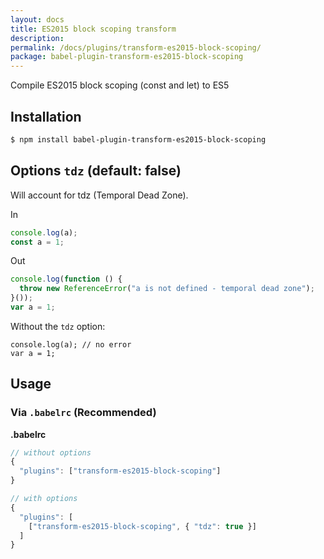 ```yaml
---
layout: docs
title: ES2015 block scoping transform
description:
permalink: /docs/plugins/transform-es2015-block-scoping/
package: babel-plugin-transform-es2015-block-scoping
---
```


Compile ES2015 block scoping (const and let) to ES5

## Installation

```sh
$ npm install babel-plugin-transform-es2015-block-scoping
```

## Options `tdz` (default: false)

Will account for tdz (Temporal Dead Zone).

In

```js
console.log(a);
const a = 1;
```

Out

```js
console.log(function () {
  throw new ReferenceError("a is not defined - temporal dead zone");
}());
var a = 1;
```

Without the `tdz` option:

```
console.log(a); // no error
var a = 1;
```

## Usage

### Via `.babelrc` (Recommended)

**.babelrc**

```js
// without options
{
  "plugins": ["transform-es2015-block-scoping"]
}

// with options
{
  "plugins": [
    ["transform-es2015-block-scoping", { "tdz": true }]
  ]
}
```
